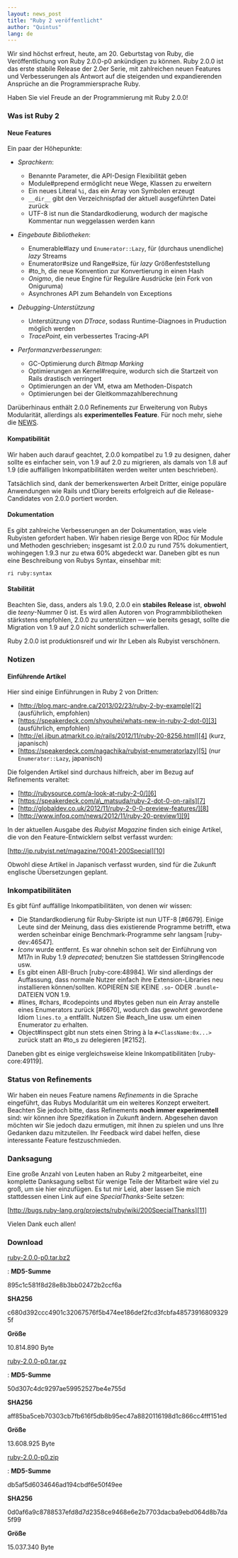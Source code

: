 ```yaml
---
layout: news_post
title: "Ruby 2 veröffentlicht"
author: "Quintus"
lang: de
---
```


Wir sind höchst erfreut, heute, am 20. Geburtstag von Ruby, die
Veröffentlichung von Ruby 2.0.0-p0 ankündigen zu können. Ruby 2.0.0 ist
das erste stabile Release der 2.0er Serie, mit zahlreichen neuen
Features und Verbesserungen als Antwort auf die steigenden und
expandierenden Ansprüche an die Programmiersprache Ruby.

Haben Sie viel Freude an der Programmierung mit Ruby 2.0.0!

### Was ist Ruby 2

#### Neue Features

Ein paar der Höhepunkte:

* *Sprachkern*\:
  * Benannte Parameter, die API-Design Flexibilität geben
  * Module#prepend ermöglicht neue Wege, Klassen zu erweitern
  * Ein neues Literal `%i`, das ein Array von Symbolen erzeugt
  * `__dir__` gibt den Verzeichnispfad der aktuell ausgeführten Datei
    zurück
  * UTF-8 ist nun die Standardkodierung, wodurch der magische Kommentar
    nun weggelassen werden kann

* *Eingebaute Bibliotheken*\:
  * Enumerable#lazy und `Enumerator::Lazy`, für (durchaus unendliche)
    *lazy* Streams
  * Enumerator#size und Range#size, für *lazy* Größenfeststellung
  * \#to\_h, die neue Konvention zur Konvertierung in einen Hash
  * *Onigmo*, die neue Engine für Reguläre Ausdrücke (ein Fork von
    Oniguruma)
  * Asynchrones API zum Behandeln von Exceptions

* *Debugging-Unterstützung*
  * Unterstützung von *DTrace*, sodass Runtime-Diagnoes in Pruduction
    möglich werden
  * *TracePoint*, ein verbessertes Tracing-API

* *Performanzverbesserungen*\:
  * GC-Optimierung durch *Bitmap Marking*
  * Optimierungen an Kernel#require, wodurch sich die Startzeit von
    Rails drastisch verringert
  * Optimierungen an der VM, etwa am Methoden-Dispatch
  * Optimierungen bei der Gleitkommazahlberechnung

Darüberhinaus enthält 2.0.0 Refinements zur Erweiterung von Rubys
Modularität, allerdings als **experimentelles Feature**. Für noch mehr,
siehe die [NEWS][1].

#### Kompatibilität

Wir haben auch darauf geachtet, 2.0.0 kompatibel zu 1.9 zu designen,
daher sollte es einfacher sein, von 1.9 auf 2.0 zu migrieren, als damals
von 1.8 auf 1.9 (die auffälligen Inkompatibilitäten werden weiter unten
beschrieben).

Tatsächlich sind, dank der bemerkenswerten Arbeit Dritter, einige
populäre Anwendungen wie Rails und tDiary bereits erfolgreich auf die
Release-Candidates von 2.0.0 portiert worden.

#### Dokumentation

Es gibt zahlreiche Verbesserungen an der Dokumentation, was viele
Rubyisten gefordert haben. Wir haben riesige Berge von RDoc für Module
und Methoden geschrieben; insgesamt ist 2.0.0 zu rund 75% dokumentiert,
wohingegen 1.9.3 nur zu etwa 60% abgedeckt war. Daneben gibt es nun eine
Beschreibung von Rubys Syntax, einsehbar mit:

    
    ri ruby:syntax

#### Stabilität

Beachten Sie, dass, anders als 1.9.0, 2.0.0 ein **stabiles Release**
ist, **obwohl** die *teeny*-Nummer 0 ist. Es wird allen Autoren von
Programmbibliotheken stärkstens empfohlen, 2.0.0 zu unterstützen — wie
bereits gesagt, sollte die Migration von 1.9 auf 2.0 nicht sonderlich
schwerfallen.

Ruby 2.0.0 ist produktionsreif und wir Ihr Leben als Rubyist
verschönern.

### Notizen

#### Einführende Artikel

Hier sind einige Einführungen in Ruby 2 von Dritten:

* [http://blog.marc-andre.ca/2013/02/23/ruby-2-by-example][2]
  (ausführlich, empfohlen)
* [https://speakerdeck.com/shyouhei/whats-new-in-ruby-2-dot-0][3]
  (ausführlich, empfohlen)
* [http://el.jibun.atmarkit.co.jp/rails/2012/11/ruby-20-8256.html][4]
  (kurz, japanisch)
* [https://speakerdeck.com/nagachika/rubyist-enumeratorlazy][5] (nur
  `Enumerator::Lazy`, japanisch)

Die folgenden Artikel sind durchaus hilfreich, aber im Bezug auf
Refinements veraltet:

* [http://rubysource.com/a-look-at-ruby-2-0/][6]
* [https://speakerdeck.com/a\_matsuda/ruby-2-dot-0-on-rails][7]
* [http://globaldev.co.uk/2012/11/ruby-2-0-0-preview-features/][8]
* [http://www.infoq.com/news/2012/11/ruby-20-preview1][9]

In der aktuellen Ausgabe des *Rubyist Magazine* finden sich einige
Artikel, die von den Feature-Entwicklern selbst verfasst wurden:

[http://jp.rubyist.net/magazine/?0041-200Special][10]

Obwohl diese Artikel in Japanisch verfasst wurden, sind für die Zukunft
englische Übersetzungen geplant.

### Inkompatibilitäten

Es gibt fünf auffällige Inkompatibilitäten, von denen wir wissen:

* Die Standardkodierung für Ruby-Skripte ist nun UTF-8 \[#6679\]. Einige
  Leute sind der Meinung, dass dies existierende Programme betrifft,
  etwa werden scheinbar einige Benchmark-Programme sehr langsam
  \[ruby-dev:46547\].
* *Iconv* wurde entfernt. Es war ohnehin schon seit der Einführung von
  M17n in Ruby 1.9 *deprecated*; benutzen Sie stattdessen String#encode
  usw.
* Es gibt einen ABI-Bruch \[ruby-core:48984\]. Wir sind allerdings der
  Auffassung, dass normale Nutzer einfach ihre Extension-Libraries neu
  installieren können/sollten. KOPIEREN SIE KEINE `.so`- ODER
  `.bundle`-DATEIEN VON 1.9.
* \#lines, #chars, #codepoints und #bytes geben nun ein Array anstelle
  eines Enumerators zurück \[#6670\], wodurch das gewohnt gewordene
  Idiom `lines.to_a` entfällt. Nutzen Sie #each\_line usw. um einen
  Enumerator zu erhalten.
* Object#inspect gibt nun stets einen String à la `#<ClassName:0x...>`
  zurück statt an #to\_s zu delegieren \[#2152\].

Daneben gibt es einige vergleichsweise kleine Inkompatibilitäten
\[ruby-core:49119\].

### Status von Refinements

Wir haben ein neues Feature namens *Refinements* in die Sprache
eingeführt, das Rubys Modularität um ein weiteres Konzept erweitert.
Beachten Sie jedoch bitte, dass Refinements **noch immer experimentell**
sind: wir können ihre Spezifikation in Zukunft ändern. Abgesehen davon
möchten wir Sie jedoch dazu ermutigen, mit ihnen zu spielen und uns Ihre
Gedanken dazu mitzuteilen. Ihr Feedback wird dabei helfen, diese
interessante Feature festzuschmieden.

### Danksagung

Eine große Anzahl von Leuten haben an Ruby 2 mitgearbeitet, eine
komplette Danksagung selbst für wenige Teile der Mitarbeit wäre viel zu
groß, um sie hier einzufügen. Es tut mir Leid, aber lassen Sie mich
stattdessen einen Link auf eine *SpecialThanks*-Seite setzen:

[http://bugs.ruby-lang.org/projects/ruby/wiki/200SpecialThanks][11]

Vielen Dank euch allen!

### Download

[ruby-2.0.0-p0.tar.bz2][12]

: **MD5-Summe**
  
  895c1c581f8d28e8b3bb02472b2ccf6a
  
  **SHA256**
  
  c680d392ccc4901c32067576f5b474ee186def2fcd3fcbfa485739168093295f
  
  **Größe**
  
  10\.814.890 Byte

[ruby-2.0.0-p0.tar.gz][13]

: **MD5-Summe**
  
  50d307c4dc9297ae59952527be4e755d
  
  **SHA256**
  
  aff85ba5ceb70303cb7fb616f5db8b95ec47a8820116198d1c866cc4fff151ed
  
  **Größe**
  
  13\.608.925 Byte

[ruby-2.0.0-p0.zip][14]

: **MD5-Summe**
  
  db5af5d6034646ad194cbdf6e50f49ee
  
  **SHA256**
  
  0d0af6a9c8788537efd8d7d2358ce9468e6e2b7703dacba9ebd064d8b7da5f99
  
  **Größe**
  
  15\.037.340 Byte



[1]: http://svn.ruby-lang.org/cgi-bin/viewvc.cgi/tags/v2_0_0_0/NEWS?view=markup 
[2]: http://blog.marc-andre.ca/2013/02/23/ruby-2-by-example 
[3]: https://speakerdeck.com/shyouhei/whats-new-in-ruby-2-dot-0 
[4]: http://el.jibun.atmarkit.co.jp/rails/2012/11/ruby-20-8256.html 
[5]: https://speakerdeck.com/nagachika/rubyist-enumeratorlazy 
[6]: http://rubysource.com/a-look-at-ruby-2-0/ 
[7]: https://speakerdeck.com/a_matsuda/ruby-2-dot-0-on-rails 
[8]: http://globaldev.co.uk/2012/11/ruby-2-0-0-preview-features/ 
[9]: http://www.infoq.com/news/2012/11/ruby-20-preview1 
[10]: http://jp.rubyist.net/magazine/?0041-200Special 
[11]: http://bugs.ruby-lang.org/projects/ruby/wiki/200SpecialThanks 
[12]: ftp://ftp.ruby-lang.org/pub/ruby/2.0/ruby-2.0.0-p0.tar.bz2 
[13]: ftp://ftp.ruby-lang.org/pub/ruby/2.0/ruby-2.0.0-p0.tar.gz 
[14]: ftp://ftp.ruby-lang.org/pub/ruby/2.0/ruby-2.0.0-p0.zip 
